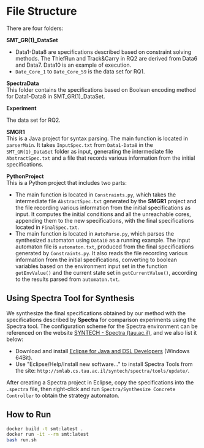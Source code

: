 # File Structure

There are four folders:

**SMT_GR(1)_DataSet**  

- Data1-Data8 are specifications described based on constraint solving methods. The ThiefRun and Track&Carry in RQ2 are derived from Data6 and Data7. Data10 is an example of execution.
- `Date_Core_1` to `Date_Core_59` is the data set for RQ1. 

**SpectraData**  
This folder contains the specifications based on Boolean encoding method for Data1-Data8 in SMT_GR(1)_DataSet.

**Experiment**

The data set for RQ2. 

**SMGR1**  
This is a Java project for syntax parsing. The main function is located in `parserMain`. It takes `InputSpec.txt` from `Data1-Data8` in the `SMT_GR(1)_DataSet` folder as input, generating the intermediate file `AbstractSpec.txt` and a file that records various information from the initial specifications.

**PythonProject**  
This is a Python project that includes two parts:
- The main function is located in `Constraints.py`, which takes the intermediate file `AbstractSpec.txt` generated by the **SMGR1** project and the file recording various information from the initial specifications as input. It computes the initial conditions and all the unreachable cores, appending them to the new specifications, with the final specifications located in `FinalSpec.txt`.
- The main function is located in `AutoParse.py`, which parses the synthesized automaton using `Data10` as a running example. The input automaton file is `automaton.txt`, produced from the final specifications generated by `Constraints.py`. It also reads the file recording various information from the initial specifications, converting to boolean variables based on the environment input set in the function `getEnvValue()` and the current state set in `getCurrentValue()`, according to the results parsed from `automaton.txt`.

## Using Spectra Tool for Synthesis

We synthesize the final specifications obtained by our method with the specifications described by **Spectra** for comparison experiments using the Spectra tool. The configuration scheme for the Spectra environment can be referenced on the website [SYNTECH - Spectra (tau.ac.il)](http://smlab.cs.tau.ac.il/syntech/spectra/), and we also list it below:

- Download and install [Eclipse for Java and DSL Developers](https://www.eclipse.org/downloads/packages/release/2023-06/r/eclipse-ide-java-and-dsl-developers) (Windows 64Bit).
- Use "Eclipse/Help/Install new software..." to install Spectra Tools from the site: `http://smlab.cs.tau.ac.il/syntech/spectra/tools/update/`.

After creating a Spectra project in Eclipse, copy the specifications into the `.spectra` file, then right-click and run `Spectra/Synthesize Concrete Controller` to obtain the strategy automaton.

## How to Run

```bash
docker build -t smt:latest .
docker run -it --rm smt:latest
bash run.sh
```
